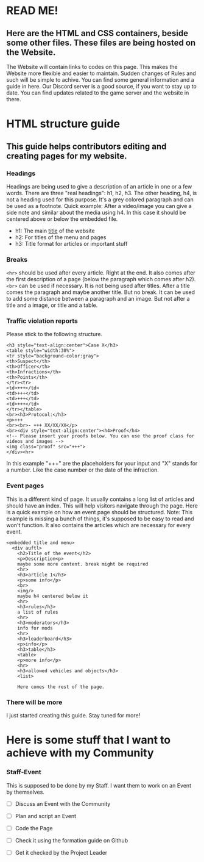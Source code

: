 # READ ME!

## Here are the HTML and CSS containers, beside some other files. These files are being hosted on the Website.

The Website will contain links to codes on this page. This makes the Website more flexible and easier to maintain. Sudden changes of Rules and such will be simple to achive.
You can find some general information and a guide in here. 
Our Discord server is a good source, if you want to stay up to date. You can find updates related to the game server and the website in there.



# HTML structure guide

## This guide helps contributors editing and creating pages for my website. 

### Headings
Headings are being used to give a description of an article in one or a few words. There are three "real headings": h1, h2, h3. 
The other heading, h4, is not a heading used for this purpose. It's a grey colored paragraph and can be used as a footnote. Quick example: After a video/image
you can give a side note and similar about the media using h4. In this case it should be centered above or below the embedded file.

- h1: The main [title](https://github.com/Goetterescu/Website/blob/main/Codes/Title%20and%20menu.html) of the website
- h2: For titles of the menu and pages
- h3: Title format for articles or important stuff

### Breaks
`<hr>` should be used after every article. Right at the end. It also comes after the first description of a page (below the paragraph which comes after h2).
`<br>` can be used if necessary. It is not being used after titles. After a title comes the paragraph and maybe another title. But no break. 
It can be used to add some distance between a paragraph and an image. But not after a title and a image, or title and a table.

### Traffic violation reports
Please stick to the following structure.
```
<h3 style="text-align:center">Case X</h3>
<table style="width:30%">
<tr style="background-color:gray">
<th>Suspect</th>
<th>Officer</th>
<th>Infractions</th>
<th>Points</th>
</tr><tr>
<td>+++</td>
<td>+++</td>
<td>+++</td>
<td>+++</td>
</tr></table>
<br><h3>Protocol:</h3>
<p>+++
<br><br>- +++ XX/XX/XX</p>
<br><div style="text-align:center"><h4>Proof</h4>
<!-- Please insert your proofs below. You can use the proof class for videos and images -->
<img class="proof" src="+++">
</div><hr>
```
In this example "+++" are the placeholders for your input and "X" stands for a number. Like the case number or the date of the infraction.

### Event pages
This is a different kind of page. It usually contains a long list of articles and should have an index. This will help visitors navigate through the page.
Here is a quick example on how an event page should be structured. Note: This example is missing a bunch of things, it's supposed to be easy to read and won't function.
It also contains the articles which are necessary for every event.

```
<embedded title and menu>
  <div auftl>
    <h2>Title of the event</h2>
    <p>Description<p>
    maybe some more content. break might be required
    <hr>
    <h3>article 1</h3>
    <p>some info</p>
    <br>
    <img/>
    maybe h4 centered below it
    <hr>
    <h3>rules</h3>
    a list of rules
    <hr>
    <h3>moderators</h3>
    info for mods
    <hr>
    <h3>leaderboard</h3>
    <p>info</p>
    <h3>table</h3>
    <table>
    <p>more info</p>
    <hr>
    <h3>allowed vehicles and objects</h3>
    <list>
    
    Here comes the rest of the page.
 ```
    
### There will be more
I just started creating this guide. Stay tuned for more!



# Here is some stuff that I want to achieve with my Community

### Staff-Event
This is supposed to be done by my Staff. I want them to work on an Event by themselves.
- [ ] Discuss an Event with the Community
- [ ] Plan and script an Event
- [ ] Code the Page
- [ ] Check it using the formation guide on Github
- [ ] Get it checked by the Project Leader

